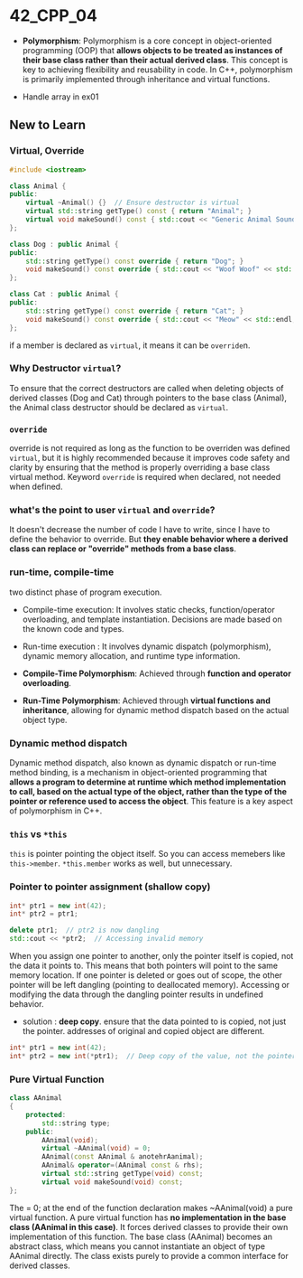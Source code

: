 # 42_CPP_04
* **Polymorphism**: Polymorphism is a core concept in object-oriented programming (OOP) that **allows objects to be treated as instances of their base class rather than their actual derived class**. This concept is key to achieving flexibility and reusability in code. In C++, polymorphism is primarily implemented through inheritance and virtual functions.

* Handle array in ex01
## New to Learn
### Virtual, Override
```c++
#include <iostream>

class Animal {
public:
    virtual ~Animal() {}  // Ensure destructor is virtual
    virtual std::string getType() const { return "Animal"; }
    virtual void makeSound() const { std::cout << "Generic Animal Sound" << std::endl; }
};

class Dog : public Animal {
public:
    std::string getType() const override { return "Dog"; }
    void makeSound() const override { std::cout << "Woof Woof" << std::endl; }
};

class Cat : public Animal {
public:
    std::string getType() const override { return "Cat"; }
    void makeSound() const override { std::cout << "Meow" << std::endl; }
};
```

if a member is declared as `virtual`, it means it can be `override`n.

### Why Destructor `virtual`?
To ensure that the correct destructors are called when deleting objects of derived classes (Dog and Cat) through pointers to the base class (Animal), the Animal class destructor should be declared as `virtual`.

### `override`
override is not required as long as the function to be overriden was defined `virtual`, but it is highly recommended because it improves code safety and clarity by ensuring that the method is properly overriding a base class virtual method. 
Keyword `override` is required when declared, not needed when defined.

### what's the point to user `virtual` and `override`?
It doesn't decrease the number of code I have to write, since I have to define the behavior to override. But **they enable behavior where a derived class can replace or "override" methods from a base class**.

### run-time, compile-time
two distinct phase of program execution.
* Compile-time execution:  It involves static checks, function/operator overloading, and template instantiation. Decisions are made based on the known code and types.
* Run-time execution : It involves dynamic dispatch (polymorphism), dynamic memory allocation, and runtime type information.

* **Compile-Time Polymorphism**: Achieved through **function and operator overloading**.
* **Run-Time Polymorphism**: Achieved through **virtual functions and inheritance**, allowing for dynamic method dispatch based on the actual object type.

### Dynamic method dispatch
Dynamic method dispatch, also known as dynamic dispatch or run-time method binding, is a mechanism in object-oriented programming that **allows a program to determine at runtime which method implementation to call, based on the actual type of the object, rather than the type of the pointer or reference used to access the object**. This feature is a key aspect of polymorphism in C++.

### `this` vs `*this`
`this` is pointer pointing the object itself. So you can access memebers like `this->member`. `*this.member` works as well, but unnecessary.

### Pointer to pointer assignment (shallow copy)
```c++
int* ptr1 = new int(42);
int* ptr2 = ptr1;

delete ptr1;  // ptr2 is now dangling
std::cout << *ptr2;  // Accessing invalid memory
```
When you assign one pointer to another, only the pointer itself is copied, not the data it points to. This means that both pointers will point to the same memory location. If one pointer is deleted or goes out of scope, the other pointer will be left dangling (pointing to deallocated memory). Accessing or modifying the data through the dangling pointer results in undefined behavior.

* solution : **deep copy**. ensure that the data pointed to is copied, not just the pointer. addresses of original and copied object are different.
```c++
int* ptr1 = new int(42);
int* ptr2 = new int(*ptr1);  // Deep copy of the value, not the pointer
```

### Pure Virtual Function
```c++
class AAnimal
{
	protected: 
		std::string type;
	public:
		AAnimal(void);
		virtual ~AAnimal(void) = 0;
		AAnimal(const AAnimal & anotehrAanimal);
		AAnimal& operator=(AAnimal const & rhs);
		virtual std::string getType(void) const;
		virtual void makeSound(void) const;
};
```

The = 0; at the end of the function declaration makes ~AAnimal(void) a pure virtual function. A pure virtual function has **no implementation in the base class (AAnimal in this case)**. It forces derived classes to provide their own implementation of this function.
The base class (AAnimal) becomes an abstract class, which means you cannot instantiate an object of type AAnimal directly. The class exists purely to provide a common interface for derived classes.
